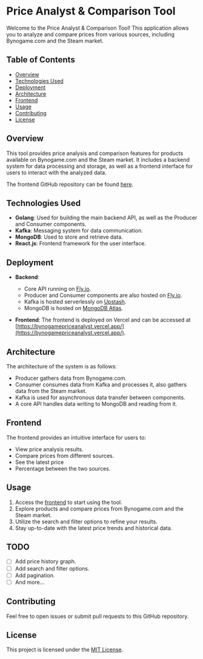 # Price Analyst & Comparison Tool

Welcome to the Price Analyst & Comparison Tool! This application allows you to analyze and compare prices from various sources, including Bynogame.com and the Steam market.

## Table of Contents

- [Overview](#overview)
- [Technologies Used](#technologies-used)
- [Deployment](#deployment)
- [Architecture](#architecture)
- [Frontend](#frontend)
- [Usage](#usage)
- [Contributing](#contributing)
- [License](#license)

## Overview

This tool provides price analysis and comparison features for products available on Bynogame.com and the Steam market. It includes a backend system for data processing and storage, as well as a frontend interface for users to interact with the analyzed data.

The frontend GitHub repository can be found [here](https://github.com/oguzhantasimaz/bynogame-price-analyst-fe).

## Technologies Used

- **Golang**: Used for building the main backend API, as well as the Producer and Consumer components.
- **Kafka**: Messaging system for data communication.
- **MongoDB**: Used to store and retrieve data.
- **React.js**: Frontend framework for the user interface.

## Deployment

- **Backend**:
    - Core API running on  [Fly.io](https://fly.io/).
    - Producer and Consumer components are also hosted on [Fly.io](https://fly.io/).
    - Kafka is hosted serverlessly on [Upstash](https://upstash.com/).
    - MongoDB is hosted on [MongoDB Atlas](https://www.mongodb.com/cloud/atlas).
  

- **Frontend**: The frontend is deployed on Vercel and can be accessed at [https://bynogamepriceanalyst.vercel.app/](https://bynogamepriceanalyst.vercel.app/).

## Architecture

The architecture of the system is as follows:
- Producer gathers data from Bynogame.com.
- Consumer consumes data from Kafka and processes it, also gathers data from the Steam market.
- Kafka is used for asynchronous data transfer between components.
- A core API handles data writing to MongoDB and reading from it.

## Frontend

The frontend provides an intuitive interface for users to:
- View price analysis results.
- Compare prices from different sources.
- See the latest price
- Percentage between the two sources.

## Usage

1. Access the [frontend](https://bynogamepriceanalyst.vercel.app/) to start using the tool.
2. Explore products and compare prices from Bynogame.com and the Steam market.
3. Utilize the search and filter options to refine your results.
4. Stay up-to-date with the latest price trends and historical data.

## TODO

- [ ] Add price history graph.
- [ ] Add search and filter options.
- [ ] Add pagination.
- [ ] And more...

## Contributing

Feel free to open issues or submit pull requests to this GitHub repository.

## License

This project is licensed under the [MIT License](LICENSE).
